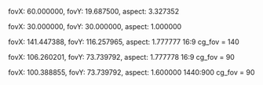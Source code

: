fovX: 60.000000, fovY: 19.687500, aspect: 3.327352

fovX: 30.000000, fovY: 30.000000, aspect: 1.000000

fovX: 141.447388, fovY: 116.257965, aspect: 1.777777    16:9  cg_fov = 140

fovX: 106.260201, fovY: 73.739792, aspect: 1.777778     16:9  cg_fov = 90

fovX: 100.388855, fovY: 73.739792, aspect: 1.600000     1440:900 cg_fov = 90
